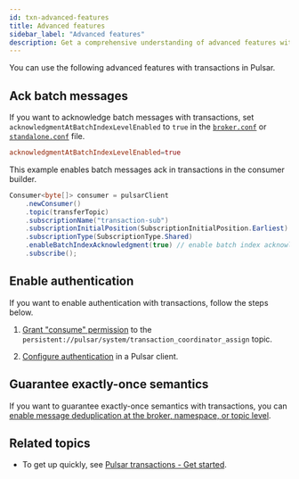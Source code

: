 ```yaml
---
id: txn-advanced-features
title: Advanced features
sidebar_label: "Advanced features"
description: Get a comprehensive understanding of advanced features with transactions in Pulsar.
---
```


You can use the following advanced features with transactions in Pulsar.

## Ack batch messages

If you want to acknowledge batch messages with transactions, set `acknowledgmentAtBatchIndexLevelEnabled` to `true` in the [`broker.conf`](https://github.com/apache/pulsar/blob/master/conf/broker.conf) or [`standalone.conf`](https://github.com/apache/pulsar/blob/master/conf/standalone.conf) file.


```conf
acknowledgmentAtBatchIndexLevelEnabled=true
```

This example enables batch messages ack in transactions in the consumer builder.

```java
Consumer<byte[]> consumer = pulsarClient
    .newConsumer()
    .topic(transferTopic)
    .subscriptionName("transaction-sub")
    .subscriptionInitialPosition(SubscriptionInitialPosition.Earliest)
    .subscriptionType(SubscriptionType.Shared)
    .enableBatchIndexAcknowledgment(true) // enable batch index acknowledgment
    .subscribe();
```

## Enable authentication

If you want to enable authentication with transactions, follow the steps below.

1. [Grant "consume" permission](admin-api-topics.md#grant-permission) to the `persistent://pulsar/system/transaction_coordinator_assign` topic.

2. [Configure authentication](security-overview/#authentication) in a Pulsar client.

## Guarantee exactly-once semantics

If you want to guarantee exactly-once semantics with transactions, you can [enable message deduplication at the broker, namespace, or topic level](cookbooks-deduplication.md#enable-message-deduplication-at-namespace-or-topic-level).

## Related topics

- To get up quickly, see [Pulsar transactions - Get started](txn-use.md).